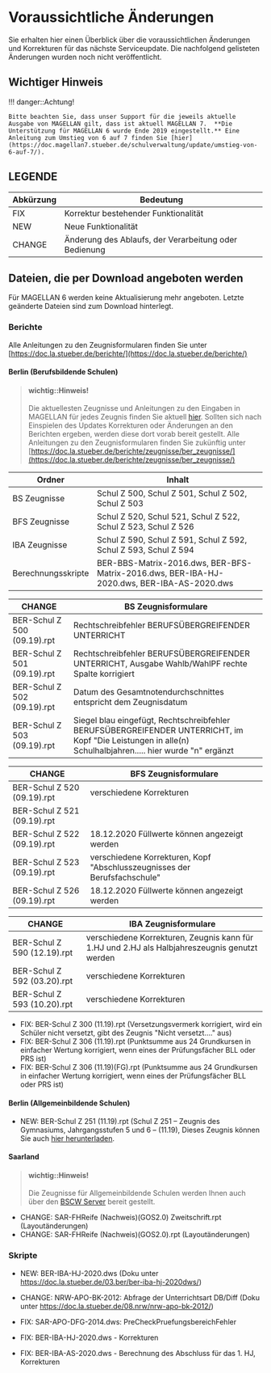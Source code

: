 # Voraussichtliche Änderungen

Sie erhalten hier einen Überblick über die voraussichtlichen Änderungen und Korrekturen für das nächste Serviceupdate. Die nachfolgend gelisteten Änderungen wurden noch nicht veröffentlicht.

## Wichtiger Hinweis

!!! danger::Achtung!

    Bitte beachten Sie, dass unser Support für die jeweils aktuelle Ausgabe von MAGELLAN gilt, dass ist aktuell MAGELLAN 7.  **Die Unterstützung für MAGELLAN 6 wurde Ende 2019 eingestellt.** Eine Anleitung zum Umstieg von 6 auf 7 finden Sie [hier](https://doc.magellan7.stueber.de/schulverwaltung/update/umstieg-von-6-auf-7/).

## LEGENDE

| Abkürzung | Bedeutung |
| --- | --- |
| FIX | Korrektur bestehender Funktionalität |
| NEW | Neue Funktionalität |
| CHANGE | Änderung des Ablaufs, der Verarbeitung oder Bedienung |

## Dateien, die per Download angeboten werden

Für MAGELLAN 6 werden keine Aktualisierung mehr angeboten. Letzte geänderte Dateien sind zum Download hinterlegt.

### Berichte

Alle Anleitungen zu den Zeugnisformularen finden Sie unter [https://doc.la.stueber.de/berichte/](https://doc.la.stueber.de/berichte/)

#### Berlin (Berufsbildende Schulen)

> #### wichtig::Hinweis!
>
> Die aktuellesten Zeugnisse und Anleitungen zu den Eingaben in MAGELLAN für jedes Zeugnis finden Sie aktuell [hier](https://my.hidrive.com/share/qptlwhk642). Sollten sich nach Einspielen des Updates Korrekturen oder Änderungen an den Berichten ergeben, werden diese dort vorab bereit gestellt. Alle Anleitungen zu den Zeugnisformularen finden Sie zukünftig unter [https://doc.la.stueber.de/berichte/zeugnisse/ber_zeugnisse/](https://doc.la.stueber.de/berichte/zeugnisse/ber_zeugnisse/)

Ordner | Inhalt
--|--
BS Zeugnisse | Schul Z 500, Schul Z 501, Schul Z 502, Schul Z 503 
BFS Zeugnisse | Schul Z 520, Schul 521, Schul Z 522, Schul Z 523, Schul Z 526
IBA Zeugnisse | Schul Z 590, Schul Z 591, Schul Z 592, Schul Z 593, Schul Z 594
Berechnungsskripte | BER-BBS-Matrix-2016.dws, BER-BFS-Matrix-2016.dws, BER-IBA-HJ-2020.dws, BER-IBA-AS-2020.dws

CHANGE | BS Zeugnisformulare
--|--
BER-Schul Z 500 (09.19).rpt | Rechtschreibfehler BERUFSÜBERGREIFENDER UNTERRICHT
BER-Schul Z 501 (09.19).rpt | Rechtschreibfehler BERUFSÜBERGREIFENDER UNTERRICHT, Ausgabe Wahlb/WahlPF rechte Spalte korrigiert
BER-Schul Z 502 (09.19).rpt | Datum des Gesamtnotendurchschnittes entspricht dem Zeugnisdatum
BER-Schul Z 503 (09.19).rpt | Siegel blau eingefügt, Rechtschreibfehler BERUFSÜBERGREIFENDER UNTERRICHT, im Kopf "Die Leistungen in alle(n) Schulhalbjahren..... hier wurde "n" ergänzt

CHANGE | BFS Zeugnisformulare
--|--
BER-Schul Z 520 (09.19).rpt | verschiedene Korrekturen
BER-Schul Z 521 (09.19).rpt |
BER-Schul Z 522 (09.19).rpt | 18.12.2020 Füllwerte können angezeigt werden
BER-Schul Z 523 (09.19).rpt | verschiedene Korrekturen, Kopf "Abschlusszeugnisses der Berufsfachschule"
BER-Schul Z 526 (09.19).rpt | 18.12.2020 Füllwerte können angezeigt werden

CHANGE | IBA Zeugnisformulare
--|--
BER-Schul Z 590 (12.19).rpt | verschiedene Korrekturen, Zeugnis kann für 1.HJ und 2.HJ als Halbjahreszeugnis genutzt werden
BER-Schul Z 592 (03.20).rpt| verschiedene Korrekturen
BER-Schul Z 593 (10.20).rpt| verschiedene Korrekturen

* FIX: BER-Schul Z 300 (11.19).rpt (Versetzungsvermerk korrigiert, wird ein Schüler nicht versetzt, gibt des Zeugnis "Nicht versetzt...." aus)
* FIX: BER-Schul Z 306 (11.19).rpt (Punktsumme aus 24 Grundkursen in einfacher Wertung korrigiert, wenn eines der Prüfungsfächer BLL oder PRS ist)
* FIX: BER-Schul Z 306 (11.19)(FG).rpt (Punktsumme aus 24 Grundkursen in einfacher Wertung korrigiert, wenn eines der Prüfungsfächer BLL oder PRS ist)

#### Berlin (Allgemeinbildende Schulen)

* NEW: BER-Schul Z 251 (11.19).rpt (Schul Z 251 – Zeugnis des Gymnasiums, Jahrgangsstufen 5 und 6 – (11.19), Dieses Zeugnis können Sie auch [hier herunterladen](https://my.hidrive.com/share/obi.po07fi). 

#### Saarland

> #### wichtig::Hinweis!
>
> Die Zeugnisse für Allgemeinbildende Schulen werden Ihnen auch über den [BSCW Server](https://bscw.saarland.de/) bereit gestellt.

* CHANGE: SAR-FHReife (Nachweis)(GOS2.0) Zweitschrift.rpt (Layoutänderungen)
* CHANGE: SAR-FHReife (Nachweis)(GOS2.0).rpt (Layoutänderungen)
  
### Skripte

* NEW: BER-IBA-HJ-2020.dws (Doku unter https://doc.la.stueber.de/03.ber/ber-iba-hj-2020dws/)

* CHANGE: NRW-APO-BK-2012: Abfrage der Unterrichtsart DB/Diff (Doku unter https://doc.la.stueber.de/08.nrw/nrw-apo-bk-2012/)

* FIX: SAR-APO-DFG-2014.dws: PreCheckPruefungsbereichFehler

* FIX: BER-IBA-HJ-2020.dws - Korrekturen
* FIX: BER-IBA-AS-2020.dws - Berechnung des Abschluss für das 1. HJ, Korrekturen
